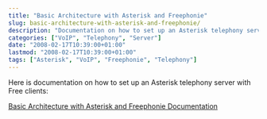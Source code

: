 ```yaml
---
title: "Basic Architecture with Asterisk and Freephonie"
slug: basic-architecture-with-asterisk-and-freephonie/
description: "Documentation on how to set up an Asterisk telephony server with Free clients"
categories: ["VoIP", "Telephony", "Server"]
date: "2008-02-17T10:39:00+01:00"
lastmod: "2008-02-17T10:39:00+01:00"
tags: ["Asterisk", "VoIP", "Freephonie", "Telephony"]
---
```


Here is documentation on how to set up an Asterisk telephony server with Free clients:

[Basic Architecture with Asterisk and Freephonie Documentation](../../static/pdf/voix_sur_ip_-_architecture_de_base_avec_asterisk.pdf)
